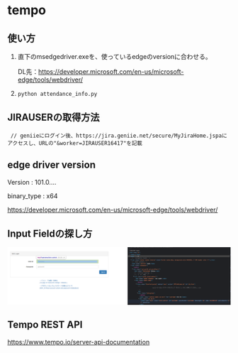 # tempo


## 使い方

1. 直下のmsedgedriver.exeを、使っているedgeのversionに合わせる。
   
   DL先：https://developer.microsoft.com/en-us/microsoft-edge/tools/webdriver/


2. `python attendance_info.py`


## JIRAUSERの取得方法

     // geniieにログイン後、https://jira.geniie.net/secure/MyJiraHome.jspaにアクセスし、URLの"&worker=JIRAUSER16417"を記載




## edge driver version

Version : 101.0....

binary_type : x64

https://developer.microsoft.com/en-us/microsoft-edge/tools/webdriver/



## Input Fieldの探し方

![detect field for selenium](/img_for_doc/inputfield_selenium.png)



## Tempo REST API

https://www.tempo.io/server-api-documentation

